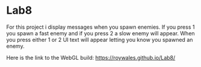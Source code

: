 # Lab8
For this project i display messages when you spawn enemies. If you press 1 you spawn a fast enemy and if you press 2 a slow enemy will appear. When you press either 1 or 2 UI text will appear letting you know you spawned an enemy.

Here is the link to the WebGL build: https://roywales.github.io/Lab8/
